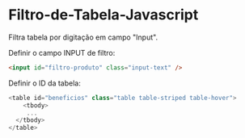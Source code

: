 # Filtro-de-Tabela-Javascript
Filtra tabela por digitação em campo "Input".

Definir o campo INPUT de filtro:
```html
<input id="filtro-produto" class="input-text" />
```

Definir o ID da tabela:
```javascript
<table id="beneficios" class="table table-striped table-hover">
	<tbody>
     ...
  </tbody>
</table>
```
